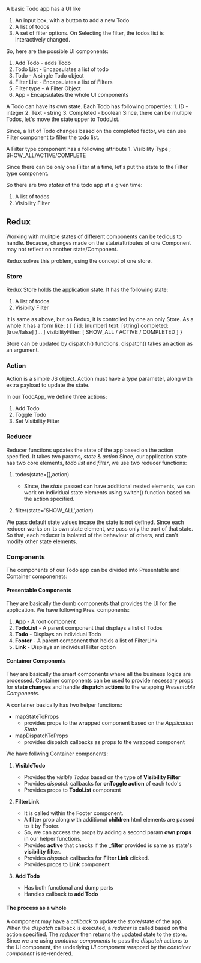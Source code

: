 A basic Todo app has a UI like
1. An input box, with a button to add a new Todo
2. A list of todos
3. A set of filter options. On Selecting the filter, the todos list is interactively changed.

So, here are the possible UI components:
1. Add Todo - adds Todo
2. Todo List    - Encapsulates a list of todo
3. Todo     - A single Todo object
4. Filter List  - Encapsulates a list of Filters
5. Filter type  - A Filter Object
6. App  - Encapsulates the whole UI components

A Todo can have its own state.
Each Todo has following properties:
    1.  ID      - integer
    2.  Text    - string
    3.  Completed   - boolean
Since, there can be multiple Todos, let's move the state upper to TodoList.


Since, a list of Todo changes based on the completed factor, 
we can use Filter component to filter the todo list.

A Filter type component has a following attribute
    1. Visibility Type ; SHOW_ALL/ACTIVE/COMPLETE

Since there can be only one Filter at a time, let's put the state to the Filter type component.

So there are  two _states_ of the todo app at a given time: 
1.  A list of todos
2.  Visibility Filter


## Redux

Working with mulitple states of different components can be tedious to handle.
Because, changes made on the state/attributes of one Component may not reflect on another state/Component.

Redux solves this problem, using the concept of one store. 

### Store

Redux Store holds the application state. It has the following state:
1. A list of todos
2. Visibilty Filter

It is same as above, but on Redux, it is controlled by one an only Store.
As a whole it has a form like:
{
    [
        {
            id: [number]
            text: [string]
            completed: [true/false]
        }...
    ]
    visibilityFilter: [ SHOW_ALL / ACTIVE / COMPLETED ]
}

Store can be updated by dispatch() functions.
dispatch() takes an action as an argument.

### Action
Action is a simple JS object. 
Action must have a _type_ parameter,  along with extra payload to update the state.

In our TodoApp, we define three actions:
1. Add Todo
2. Toggle Todo
3. Set Visibility Filter

### Reducer
Reducer functions updates the state of the app based on the action specified.
It takes two params, _state_ & _action_
Since, our application state has two core elements, _todo list_ and _filter_,
we use two reducer functions:

1.  todos(state=[],action)
    - Since, the _state_ passed can have additional nested elements, we can work on individual state elements using switch() function based on the action specified.

2.  filter(state='SHOW_ALL',action)

We pass default state values incase the state is not defined.
Since each reducer works on its own state element, we pass only the part of that state.
So that, each reducer is isolated of the behaviour of others, and can't modify other state elements.

### Components
The components of our Todo app can be divided into Presentable and Container componenets:

#### Presentable Components 
They are basically the dumb components that provides the UI for the application.
We have following Pres. components:
1. __App__   - A root component
2. __TodoList__ - A parent component that displays a list of Todos
3. __Todo__  - Displays an individual Todo
4. __Footer__    - A parent component that holds a list of FilterLink
5. __Link__  - Displays an individual Filter option

#### Container Components
They are basically the smart components where all the business logics are processed.
Container components can be used to provide necessary props for __state changes__ and handle __dispatch actions__ to the wrapping _Presentable Components_.  

A container basically has two helper functions:  
-   mapStateToProps
    - provides props to the wrapped component based on the _Application State_
- mapDispatchToProps
    - provides dispatch callbacks as props to the wrapped component
  
We have follwing Container components:
1. __VisibleTodo__   
    -   Provides the _visible Todos_ based on the type of __Visibility Filter__
    -   Provides _dispatch_ callbacks for __onToggle action__ of each todo's
    -   Provides props to __TodoList__ component
  
2. __FilterLink__
    -   It is called within the Footer component.
    -   A __filter__ prop along with additional __children__ html elements are passed to it by Footer.
    -   So, we can access the props by adding a second param __own props__ in our helper functions.
    -   Provides __active__ that checks if the ___filter__ provided is same as state's __visibility filter__.
    -   Provides _dispatch_ callbacks for __Filter Link__ clicked.
    -   Provides props to __Link__ component

3. __Add Todo__
    - Has both functional and dump parts
    - Handles callback to __add Todo__
    
#### The process as a whole
A component may have a _callback_ to update the store/state of the app.
When the _dispatch_ callback is executed, a _reducer_ is called based on the action specified.
The _reducer_ then returns the updated state to the store.
Since we are using _container components_ to pass the _dispatch_ actions to the UI component, 
the underlying _UI component_ wrapped by the _container component_ is re-rendered.
